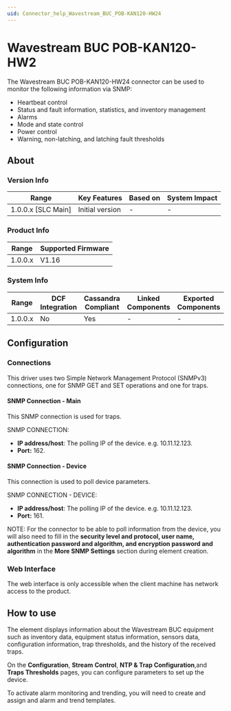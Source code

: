 ```yaml
---
uid: Connector_help_Wavestream_BUC_POB-KAN120-HW24
---
```


# Wavestream BUC POB-KAN120-HW2

The Wavestream BUC POB-KAN120-HW24 connector can be used to monitor the following information via SNMP:

- Heartbeat control
- Status and fault information, statistics, and inventory management
- Alarms
- Mode and state control
- Power control
- Warning, non-latching, and latching fault thresholds

## About

### Version Info

| **Range**            | **Key Features** | **Based on** | **System Impact** |
|----------------------|------------------|--------------|-------------------|
| 1.0.0.x \[SLC Main\] | Initial version  | \-           | \-                |

### Product Info

| **Range** | **Supported Firmware** |
|-----------|------------------------|
| 1.0.0.x   | V1.16                  |

### System Info

| **Range** | **DCF Integration** | **Cassandra Compliant** | **Linked Components** | **Exported Components** |
|-----------|---------------------|-------------------------|-----------------------|-------------------------|
| 1.0.0.x   | No                  | Yes                     | \-                    | \-                      |

## Configuration

### Connections

This driver uses two Simple Network Management Protocol (SNMPv3) connections, one for SNMP GET and SET operations and one for traps.

#### SNMP Connection - Main

This SNMP connection is used for traps.

SNMP CONNECTION:

- **IP address/host**: The polling IP of the device. e.g. 10.11.12.123.
- **Port:** 162.

#### SNMP Connection - Device

This connection is used to poll device parameters.

SNMP CONNECTION - DEVICE:

- **IP address/host**: The polling IP of the device. e.g. 10.11.12.123.
- **Port:** 161.

NOTE: For the connector to be able to poll information from the device, you will also need to fill in the **security level and protocol, user name, authentication password and algorithm, and encryption password and algorithm** in the **More SNMP Settings** section during element creation.

### Web Interface

The web interface is only accessible when the client machine has network access to the product.

## How to use

The element displays information about the Wavestream BUC equipment such as inventory data, equipment status information, sensors data, configuration information, trap thresholds, and the history of the received traps.

On the **Configuration**, **Stream** **Control**, **NTP & Trap Configuration**,and **Traps Thresholds** pages, you can configure parameters to set up the device.

To activate alarm monitoring and trending, you will need to create and assign and alarm and trend templates.
